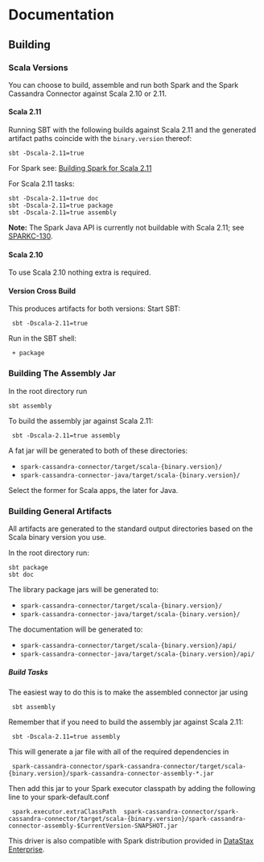 # Documentation

## Building

### Scala Versions
You can choose to build, assemble and run both Spark and the Spark Cassandra Connector against Scala 2.10 or 2.11.

#### Scala 2.11
Running SBT with the following builds against Scala 2.11 and the generated artifact paths coincide with
the `binary.version` thereof:

    sbt -Dscala-2.11=true

For Spark see: [Building Spark for Scala 2.11](http://spark.apache.org/docs/1.2.0/building-spark.html)

For Scala 2.11 tasks:

    sbt -Dscala-2.11=true doc
    sbt -Dscala-2.11=true package
    sbt -Dscala-2.11=true assembly

**Note:** The Spark Java API is currently not buildable with Scala 2.11; see [SPARKC-130](https://datastax-oss.atlassian.net/browse/SPARKC-130).

#### Scala 2.10
To use Scala 2.10 nothing extra is required.

#### Version Cross Build
This produces artifacts for both versions:
Start SBT:

     sbt -Dscala-2.11=true

Run in the SBT shell:

     + package


### Building The Assembly Jar
In the root directory run

    sbt assembly

To build the assembly jar against Scala 2.11:

     sbt -Dscala-2.11=true assembly

A fat jar will be generated to both of these directories:
   - `spark-cassandra-connector/target/scala-{binary.version}/`
   - `spark-cassandra-connector-java/target/scala-{binary.version}/`

Select the former for Scala apps, the later for Java.

### Building General Artifacts
All artifacts are generated to the standard output directories based on the Scala binary version you use.

In the root directory run:

    sbt package
    sbt doc

The library package jars will be generated to:
  - `spark-cassandra-connector/target/scala-{binary.version}/`
  - `spark-cassandra-connector-java/target/scala-{binary.version}/`

The documentation will be generated to:
  - `spark-cassandra-connector/target/scala-{binary.version}/api/`
  - `spark-cassandra-connector-java/target/scala-{binary.version}/api/`

##### Build Tasks
The easiest way to do this is to make the assembled connector jar using

     sbt assembly

Remember that if you need to build the assembly jar against Scala 2.11:

     sbt -Dscala-2.11=true assembly

This will generate a jar file with all of the required dependencies in

     spark-cassandra-connector/spark-cassandra-connector/target/scala-{binary.version}/spark-cassandra-connector-assembly-*.jar

Then add this jar to your Spark executor classpath by adding the following line to your spark-default.conf

     spark.executor.extraClassPath  spark-cassandra-connector/spark-cassandra-connector/target/scala-{binary.version}/spark-cassandra-connector-assembly-$CurrentVersion-SNAPSHOT.jar

This driver is also compatible with Spark distribution provided in
[DataStax Enterprise](http://datastax.com/docs/latest-dse/).
